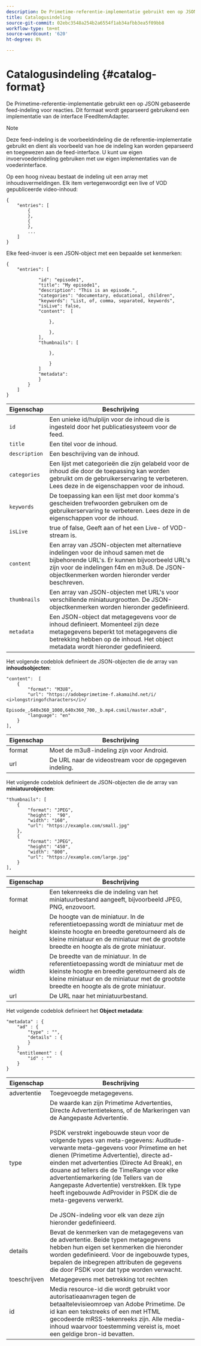 ```yaml
---
description: De Primetime-referentie-implementatie gebruikt een op JSON gebaseerde feed-indeling voor reacties. Dit formaat wordt geparseerd gebruikend een implementatie van de interface IFeedItemAdapter.
title: Catalogusindeling
source-git-commit: 02ebc3548a254b2a6554f1ab34afbb3ea5f09bb8
workflow-type: tm+mt
source-wordcount: '620'
ht-degree: 0%

---
```


# Catalogusindeling {#catalog-format}

De Primetime-referentie-implementatie gebruikt een op JSON gebaseerde feed-indeling voor reacties. Dit formaat wordt geparseerd gebruikend een implementatie van de interface IFeedItemAdapter.

>[!NOTE]
>
>Deze feed-indeling is de voorbeeldindeling die de referentie-implementatie gebruikt en dient als voorbeeld van hoe de indeling kan worden geparseerd en toegewezen aan de feed-interface. U kunt uw eigen invoervoederindeling gebruiken met uw eigen implementaties van de voederinterface.

Op een hoog niveau bestaat de indeling uit een array met inhoudsvermeldingen. Elk item vertegenwoordigt een live of VOD gepubliceerde video-inhoud:

```
{
    "entries": [
        {
        },
        {
        },
        ...
    ]
}
```

Elke feed-invoer is een JSON-object met een bepaalde set kenmerken:

```
{
    "entries": [
        
            "id": "episode1",
            "title": "My episode1",
            "description": "This is an episode.",
            "categories": "documentary, educational, children",
            "keywords": "List, of, comma, separated, keywords",
            "isLive": false,
            "content":  [
                
                },
                
                },
            ],
            "thumbnails": [
                
                },
                
                }
            ]
            "metadata": 
            } 
        }
    ]
}
```

| Eigenschap | Beschrijving |
|---|---|
| `id` | Een unieke id/hulplijn voor de inhoud die is ingesteld door het publicatiesysteem voor de feed. |
| `title` | Een titel voor de inhoud. |
| `description` | Een beschrijving van de inhoud. |
| `categories` | Een lijst met categorieën die zijn gelabeld voor de inhoud die door de toepassing kan worden gebruikt om de gebruikerservaring te verbeteren. Lees deze in de eigenschappen voor de inhoud. |
| `keywords` | De toepassing kan een lijst met door komma&#39;s gescheiden trefwoorden gebruiken om de gebruikerservaring te verbeteren. Lees deze in de eigenschappen voor de inhoud. |
| `isLive` | true of false, Geeft aan of het een Live- of VOD-stream is. |
| `content` | Een array van JSON-objecten met alternatieve indelingen voor de inhoud samen met de bijbehorende URL&#39;s. Er kunnen bijvoorbeeld URL&#39;s zijn voor de indelingen f4m en m3u8. De JSON-objectkenmerken worden hieronder verder beschreven. |
| `thumbnails` | Een array van JSON-objecten met URL&#39;s voor verschillende miniatuurgrootten. De JSON-objectkenmerken worden hieronder gedefinieerd. |
| `metadata` | Een JSON-object dat metagegevens voor de inhoud definieert. Momenteel zijn deze metagegevens beperkt tot metagegevens die betrekking hebben op de inhoud. Het object metadata wordt hieronder gedefinieerd. |

Het volgende codeblok definieert de JSON-objecten die de array van **inhoudsobjecten**:

```
"content":  [
    {
        "format": "M3U8",
        "url": "https://adobeprimetime-f.akamaihd.net/i/
<i>longstringofcharacters</i>/
                 Episode_,640x360_1000,640x360_700,_b.mp4.csmil/master.m3u8",
        "language": "en"
    }  
],
```

| Eigenschap | Beschrijving |
|--- |--- |
| format | Moet de m3u8-indeling zijn voor Android. |
| url | De URL naar de videostream voor de opgegeven indeling. |

Het volgende codeblok definieert de JSON-objecten die de array van **miniatuurobjecten**:

```
"thumbnails": [
    {
        "format": "JPEG",
        "height":  "90",
        "width": "160",
        "url": "https://example.com/small.jpg"
    },
    {
        "format": "JPEG",
        "height": "450",
        "width": "800",
        "url": "https://example.com/large.jpg"
    }
],
```

| Eigenschap | Beschrijving |
|---|---|
| format | Een tekenreeks die de indeling van het miniatuurbestand aangeeft, bijvoorbeeld JPEG, PNG, enzovoort. |
| height | De hoogte van de miniatuur. In de referentietoepassing wordt de miniatuur met de kleinste hoogte en breedte geretourneerd als de kleine miniatuur en de miniatuur met de grootste breedte en hoogte als de grote miniatuur. |
| width | De breedte van de miniatuur. In de referentietoepassing wordt de miniatuur met de kleinste hoogte en breedte geretourneerd als de kleine miniatuur en de miniatuur met de grootste breedte en hoogte als de grote miniatuur. |
| url | De URL naar het miniatuurbestand. |

Het volgende codeblok definieert het **Object metadata**:

```
"metadata" : {
    "ad" : {
        "type" : "",
        "details" : {
        }
    }
    "entitlement" : {
        "id" : ""
    }
}
```

| Eigenschap | Beschrijving |
|--- |--- |
| advertentie | Toegevoegde metagegevens. |
| type | De waarde kan zijn Primetime Advertenties, Directe Advertentietekens, of de Markeringen van de Aangepaste Advertentie. <br/><br/>PSDK verstrekt ingebouwde steun voor de volgende types van meta-gegevens: Auditude-verwante meta-gegevens voor Primetime en het dienen (Primetime Advertentie), directe ad-einden met advertenties (Directe Ad Break), en douane ad tellers die de TimeRange voor elke advertentiemarkering (de Tellers van de Aangepaste Advertentie) verstrekken. Elk type heeft ingebouwde AdProvider in PSDK die de meta-gegevens verwerkt.  <br/><br/>De JSON-indeling voor elk van deze zijn hieronder gedefinieerd. |
| details | Bevat de kenmerken van de metagegevens van de advertentie. Beide typen metagegevens hebben hun eigen set kenmerken die hieronder worden gedefinieerd. Voor de ingebouwde types, bepalen de inbegrepen attributen de gegevens die door PSDK voor dat type worden verwacht. |
| toeschrijven | Metagegevens met betrekking tot rechten |
| id | Media resource-id die wordt gebruikt voor autorisatieaanvragen tegen de betaaltelevisieomroep van Adobe Primetime. De id kan een tekstreeks of een met HTML gecodeerde mRSS-tekenreeks zijn. Alle media-inhoud waarvoor toestemming vereist is, moet een geldige bron-id bevatten. |
